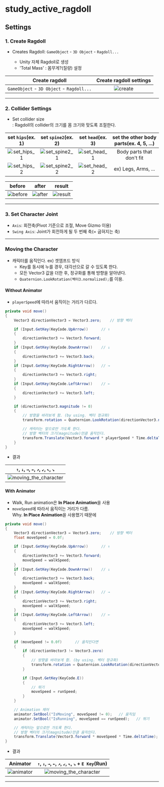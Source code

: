# study_active_ragdoll

## Settings

### **1. Create Ragdoll**

- Creates Ragdoll: `GameObject` - `3D Object` - `Ragdoll...`

  - Unity 자체 Ragdoll로 생성
  - 'Total Mass' : 몸무게?(질량) 설정

|              Create ragdoll               |                 Create ragdoll settings                 |
| :---------------------------------------: | :-----------------------------------------------------: |
| `GameObject` - `3D Object` - `Ragdoll...` | ![create](uploads/create_ragdoll_settings/settings.png) |

---

### **2. Collider Settings**

- Set collider size  
  : Ragdoll의 collider의 크기를 몸 크기와 맞도록 조절한다.

|                  set `hips`(ex. 1)                  |                   set `spine2`(ex. 2)                   |                  set `head`(ex. 3)                  | set the other body parts(ex. 4, 5, ...) |
| :-------------------------------------------------: | :-----------------------------------------------------: | :-------------------------------------------------: | :-------------------------------------: |
| ![set_hips_1](uploads/collider_settings/hips_1.png) | ![set_spine2_1](uploads/collider_settings/spine2_1.png) | ![set_head_1](uploads/collider_settings/head_1.png) |        Body parts that don't fit        |
| ![set_hips_2](uploads/collider_settings/hips_2.png) | ![set_spine2_2](uploads/collider_settings/spine2_2.png) | ![set_head_2](uploads/collider_settings/head_2.png) |           ex) Legs, Arms, ...           |

|                     before                      |                     after                     |                     result                      |
| :---------------------------------------------: | :-------------------------------------------: | :---------------------------------------------: |
| ![before](uploads/collider_settings/before.png) | ![after](uploads/collider_settings/after.png) | ![result](uploads/collider_settings/result.gif) |

---

### **3. Set Character Joint**

- `Axis`: 회전축(Pivot 기준으로 조절, Move Gizmo 이용)
- `Swing Axis`: Joint가 회전하게 될 두 번째 축(= 굽혀지는 축)

---

### **Moving the Character**

- 캐릭터를 움직인다. ex) 겟엠프드 방식
  - Key를 동시에 누를 경우, 대각선으로 갈 수 있도록 한다.
  - 모든 Vector3 값을 더한 후, 정규화를 통해 방향을 알아낸다.
  - `Quaternion.LookRotation(벡터3.normalized);`를 이용.

#### Without Animator

- `playerSpeed`에 따라서 움직이는 거리가 다르다.

```C#
private void move()
{
    Vector3 directionVector3 = Vector3.zero;    // 방향 벡터

    if (Input.GetKey(KeyCode.UpArrow))      // ↑
    {
        directionVector3 += Vector3.forward;
    }
    if (Input.GetKey(KeyCode.DownArrow))    // ↓
    {
        directionVector3 += Vector3.back;
    }
    if (Input.GetKey(KeyCode.RightArrow))   // →
    {
        directionVector3 += Vector3.right;
    }
    if (Input.GetKey(KeyCode.LeftArrow))    // ←
    {
        directionVector3 += Vector3.left;
    }

    if (directionVector3.magnitude != 0)
    {
        // 방향을 바라보게 함. (by using. 벡터 정규화)
        transform.rotation = Quaternion.LookRotation(directionVector3.normalized);

        // 캐릭터는 앞으로만 가도록 한다.
        // 방향 벡터의 크기(magnitude)만큼 움직인다.
        transform.Translate(Vector3.forward * playerSpeed * Time.deltaTime);
    }
}
```

- 결과

|                   `↑`, `↓`, `→`, `←`, `↗`, `↙`, `↖`, `↘`                   |
| :------------------------------------------------------------------------: |
| ![moving_the_character](uploads/moving_the_character/without_animator.gif) |

#### With Animator

- Walk, Run animation은 **In Place Animation**을 사용
- `moveSpeed`에 따라서 움직이는 거리가 다름.  
  Why. **In Place Animation**을 사용했기 때문에

```C#
private void move()
{
    Vector3 directionVector3 = Vector3.zero;    // 방향 벡터
    float moveSpeed = 0.0f;

    if (Input.GetKey(KeyCode.UpArrow))      // ↑
    {
        directionVector3 += Vector3.forward;
        moveSpeed = walkSpeed;
    }
    if (Input.GetKey(KeyCode.DownArrow))    // ↓
    {
        directionVector3 += Vector3.back;
        moveSpeed = walkSpeed;
    }
    if (Input.GetKey(KeyCode.RightArrow))   // →
    {
        directionVector3 += Vector3.right;
        moveSpeed = walkSpeed;
    }
    if (Input.GetKey(KeyCode.LeftArrow))    // ←
    {
        directionVector3 += Vector3.left;
        moveSpeed = walkSpeed;
    }

    if (moveSpeed != 0.0f)      // 움직인다면
    {
        if (directionVector3 != Vector3.zero)
        {
            // 방향을 바라보게 함. (by using. 벡터 정규화)
            transform.rotation = Quaternion.LookRotation(directionVector3.normalized);
        }

        if (Input.GetKey(KeyCode.E))
        {
            // 뛰기
            moveSpeed = runSpeed;
        }
    }

    // Animation 제어
    animator.SetBool("IsMoving", moveSpeed != 0);   // 움직임
    animator.SetBool("IsRunning", moveSpeed == runSpeed);   // 뛰기

    // 캐릭터는 앞으로만 가도록 한다.
    // 방향 벡터의 크기(magnitude)만큼 움직인다.
    transform.Translate(Vector3.forward * moveSpeed * Time.deltaTime);
}
```

- 결과

|                        Animator                        |          `↑`, `↓`, `→`, `←`, `↗`, `↙`, `↖`, `↘` + `E Key`(Run)          |
| :----------------------------------------------------: | :---------------------------------------------------------------------: |
| ![animator](uploads/moving_the_character/animator.png) | ![moving_the_character](uploads/moving_the_character/with_animator.gif) |

---
